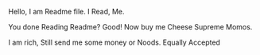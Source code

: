 Hello,
I am Readme file.
I Read, Me.














You done Reading Readme?
Good!
Now buy me Cheese Supreme Momos.

I am rich, Still send me some money or Noods. Equally Accepted
